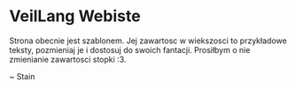 # VeilLang Webiste

Strona obecnie jest szablonem. Jej zawartosc w wiekszosci to przykładowe teksty, pozmieniaj je i dostosuj do swoich fantacji.
Prosiłbym o nie zmienianie zawartosci stopki :3.

~ Stain
